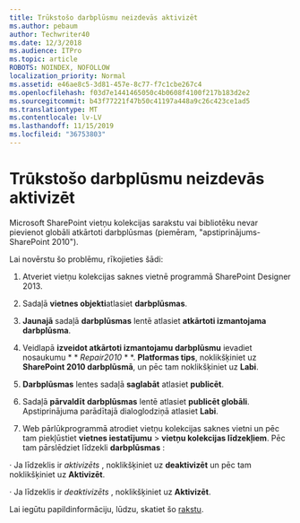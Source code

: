 ```yaml
---
title: Trūkstošo darbplūsmu neizdevās aktivizēt
ms.author: pebaum
author: Techwriter40
ms.date: 12/3/2018
ms.audience: ITPro
ms.topic: article
ROBOTS: NOINDEX, NOFOLLOW
localization_priority: Normal
ms.assetid: e46ae8c5-3d81-457e-8c77-f7c1cbe267c4
ms.openlocfilehash: f03d7e1441465050c4b0608f4100f217b183d2e2
ms.sourcegitcommit: b43f77221f47b50c41197a448a9c26c423ce1ad5
ms.translationtype: MT
ms.contentlocale: lv-LV
ms.lasthandoff: 11/15/2019
ms.locfileid: "36753803"
---
```

# <a name="missing-workflow-failed-to-activate"></a>Trūkstošo darbplūsmu neizdevās aktivizēt

Microsoft SharePoint vietņu kolekcijas sarakstu vai bibliotēku nevar pievienot globāli atkārtoti darbplūsmas (piemēram, "apstiprinājums-SharePoint 2010").
  
Lai novērstu šo problēmu, rīkojieties šādi: 
  
1. Atveriet vietņu kolekcijas saknes vietnē programmā SharePoint Designer 2013.
  
2. Sadaļā **vietnes objekti**atlasiet **darbplūsmas**. 
  
3. **Jaunajā** sadaļā **darbplūsmas** lentē atlasiet **atkārtoti izmantojama darbplūsma**. 
  
4. Veidlapā **izveidot atkārtoti izmantojamu darbplūsmu** ievadiet nosaukumu * * *Repair2010* * *. **Platformas tips**, noklikšķiniet uz **SharePoint 2010 darbplūsmā**, un pēc tam noklikšķiniet uz **Labi**. 
  
1. **Darbplūsmas** lentes sadaļā **saglabāt** atlasiet **publicēt**. 
  
2. Sadaļā **pārvaldīt** **darbplūsmas** lentē atlasiet **publicēt globāli**. Apstiprinājuma parādītajā dialoglodziņā atlasiet **Labi**. 
  
3. Web pārlūkprogrammā atrodiet vietņu kolekcijas saknes vietni un pēc tam piekļūstiet **vietnes iestatījumu** \> **vietņu kolekcijas līdzekļiem**. Pēc tam pārslēdziet līdzekli **darbplūsmas** : 
  
· Ja līdzeklis ir *aktivizēts* , noklikšķiniet uz **deaktivizēt** un pēc tam noklikšķiniet uz **Aktivizēt**. 
  
· Ja līdzeklis ir *deaktivizēts* , noklikšķiniet uz **Aktivizēt**. 
  
Lai iegūtu papildinformāciju, lūdzu, skatiet šo [rakstu](https://go.microsoft.com/fwlink/?linkid=2047770&amp;clcid=0x409).
  

